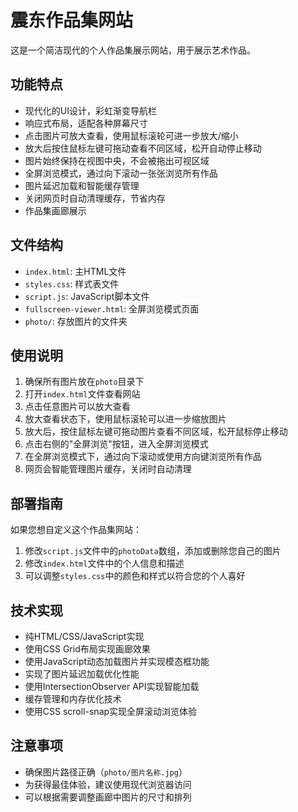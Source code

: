 # 震东作品集网站

这是一个简洁现代的个人作品集展示网站，用于展示艺术作品。

## 功能特点

- 现代化的UI设计，彩虹渐变导航栏
- 响应式布局，适配各种屏幕尺寸
- 点击图片可放大查看，使用鼠标滚轮可进一步放大/缩小
- 放大后按住鼠标左键可拖动查看不同区域，松开自动停止移动
- 图片始终保持在视图中央，不会被拖出可视区域
- 全屏浏览模式，通过向下滚动一张张浏览所有作品
- 图片延迟加载和智能缓存管理
- 关闭网页时自动清理缓存，节省内存
- 作品集画廊展示

## 文件结构

- `index.html`: 主HTML文件
- `styles.css`: 样式表文件
- `script.js`: JavaScript脚本文件
- `fullscreen-viewer.html`: 全屏浏览模式页面
- `photo/`: 存放图片的文件夹

## 使用说明

1. 确保所有图片放在`photo`目录下
2. 打开`index.html`文件查看网站
3. 点击任意图片可以放大查看
4. 放大查看状态下，使用鼠标滚轮可以进一步缩放图片
5. 放大后，按住鼠标左键可拖动图片查看不同区域，松开鼠标停止移动
6. 点击右侧的"全屏浏览"按钮，进入全屏浏览模式
7. 在全屏浏览模式下，通过向下滚动或使用方向键浏览所有作品
8. 网页会智能管理图片缓存，关闭时自动清理

## 部署指南

如果您想自定义这个作品集网站：

1. 修改`script.js`文件中的`photoData`数组，添加或删除您自己的图片
2. 修改`index.html`文件中的个人信息和描述
3. 可以调整`styles.css`中的颜色和样式以符合您的个人喜好

## 技术实现

- 纯HTML/CSS/JavaScript实现
- 使用CSS Grid布局实现画廊效果
- 使用JavaScript动态加载图片并实现模态框功能
- 实现了图片延迟加载优化性能
- 使用IntersectionObserver API实现智能加载
- 缓存管理和内存优化技术
- 使用CSS scroll-snap实现全屏滚动浏览体验

## 注意事项

- 确保图片路径正确（`photo/图片名称.jpg`）
- 为获得最佳体验，建议使用现代浏览器访问
- 可以根据需要调整画廊中图片的尺寸和排列 